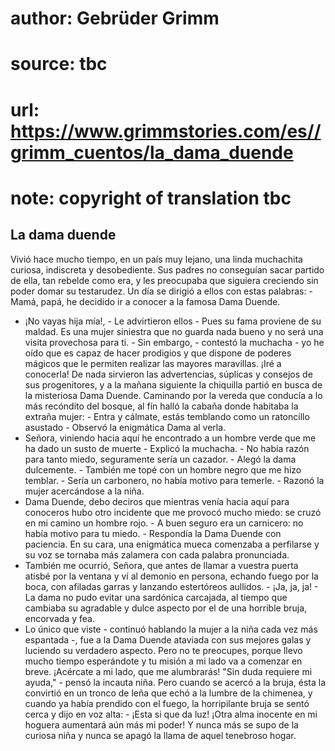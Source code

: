# author: Gebrüder Grimm
# source: tbc
# url: https://www.grimmstories.com/es//grimm_cuentos/la_dama_duende
# note: copyright of translation tbc

## La dama duende 

Vivió hace mucho tiempo, en un país muy lejano, una linda muchachita
curiosa, indiscreta y desobediente. Sus padres no conseguían sacar
partido de ella, tan rebelde como era, y les preocupaba que siguiera
creciendo sin poder domar su testarudez. Un día se dirigió a ellos con
estas palabras: - Mamá, papá, he decidido ir a conocer a la famosa Dama
Duende.
- ¡No vayas hija mía!, - Le advirtieron ellos - Pues su fama proviene de
su maldad. Es una mujer siniestra que no guarda nada bueno y no será una
visita provechosa para ti. - Sin embargo, - contestó la muchacha - yo he
oído que es capaz de hacer prodigios y que dispone de poderes mágicos
que le permiten realizar las mayores maravillas. ¡Iré a conocerla!
De nada sirvieron las advertencias, súplicas y consejos de sus
progenitores, y a la mañana siguiente la chiquilla partió en busca de la
misteriosa Dama Duende. Caminando por la vereda que conducía a lo más
recóndito del bosque, al fín halló la cabaña donde habitaba la extraña
mujer: - Entra y cálmate, estás temblando como un ratoncillo asustado -
Observó la enigmática Dama al verla.
- Señora, viniendo hacia aquí he encontrado a un hombre verde que me ha
dado un susto de muerte - Explicó la muchacha. - No había razón para
tanto miedo, seguramente sería un cazador. - Alegó la dama dulcemente. -
También me topé con un hombre negro que me hizo temblar. - Sería un
carbonero, no había motivo para temerle. - Razonó la mujer acercándose a
la niña.
- Dama Duende, debo deciros que mientras venía hacia aquí para conoceros
hubo otro incidente que me provocó mucho miedo: se cruzó en mi camino un
hombre rojo. - A buen seguro era un carnicero: no había motivo para tu
miedo. - Respondía la Dama Duende con paciencia. En su cara, una
enigmática mueca comenzaba a perfilarse y su voz se tornaba más zalamera
con cada palabra pronunciada.
- También me ocurrió, Señora, que antes de llamar a vuestra puerta
atisbé por la ventana y ví al demonio en persona, echando fuego por la
boca, con afiladas garras y lanzando estertóreos aullidos. - ¡Ja, ja,
ja! - La dama no pudo evitar una sardónica carcajada, al tiempo que
cambiaba su agradable y dulce aspecto por el de una horrible bruja,
encorvada y fea.
- Lo único que viste - continuó hablando la mujer a la niña cada vez más
espantada -, fue a la Dama Duende ataviada con sus mejores galas y
luciendo su verdadero aspecto. Pero no te preocupes, porque llevo mucho
tiempo esperándote y tu misión a mi lado va a comenzar en breve.
¡Acércate a mi lado, que me alumbrarás! "Sin duda requiere mi
ayuda," - pensó la incauta niña.
Pero cuando se acercó a la bruja, ésta la convirtió en un tronco de leña
que echó a la lumbre de la chimenea, y cuando ya había prendido con el
fuego, la horripilante bruja se sentó cerca y dijo en voz alta: - ¡Esta
si que da luz! ¡Otra alma inocente en mi hoguera aumentará aún más mi
poder! Y nunca más se supo de la curiosa niña y nunca se apagó la llama
de aquel tenebroso hogar.
